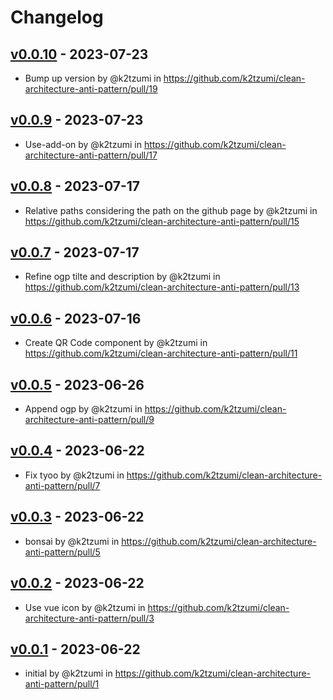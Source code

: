 # Changelog

## [v0.0.10](https://github.com/k2tzumi/clean-architecture-anti-pattern/compare/v0.0.9...v0.0.10) - 2023-07-23
- Bump up version by @k2tzumi in https://github.com/k2tzumi/clean-architecture-anti-pattern/pull/19

## [v0.0.9](https://github.com/k2tzumi/clean-architecture-anti-pattern/compare/v0.0.8...v0.0.9) - 2023-07-23
- Use-add-on by @k2tzumi in https://github.com/k2tzumi/clean-architecture-anti-pattern/pull/17

## [v0.0.8](https://github.com/k2tzumi/clean-architecture-anti-pattern/compare/v0.0.7...v0.0.8) - 2023-07-17
- Relative paths considering the path on the github page by @k2tzumi in https://github.com/k2tzumi/clean-architecture-anti-pattern/pull/15

## [v0.0.7](https://github.com/k2tzumi/clean-architecture-anti-pattern/compare/v0.0.6...v0.0.7) - 2023-07-17
- Refine ogp tilte and description by @k2tzumi in https://github.com/k2tzumi/clean-architecture-anti-pattern/pull/13

## [v0.0.6](https://github.com/k2tzumi/clean-architecture-anti-pattern/compare/v0.0.5...v0.0.6) - 2023-07-16
- Create QR Code component by @k2tzumi in https://github.com/k2tzumi/clean-architecture-anti-pattern/pull/11

## [v0.0.5](https://github.com/k2tzumi/clean-architecture-anti-pattern/compare/v0.0.4...v0.0.5) - 2023-06-26
- Append ogp by @k2tzumi in https://github.com/k2tzumi/clean-architecture-anti-pattern/pull/9

## [v0.0.4](https://github.com/k2tzumi/clean-architecture-anti-pattern/compare/v0.0.3...v0.0.4) - 2023-06-22
- Fix tyoo by @k2tzumi in https://github.com/k2tzumi/clean-architecture-anti-pattern/pull/7

## [v0.0.3](https://github.com/k2tzumi/clean-architecture-anti-pattern/compare/v0.0.2...v0.0.3) - 2023-06-22
- bonsai by @k2tzumi in https://github.com/k2tzumi/clean-architecture-anti-pattern/pull/5

## [v0.0.2](https://github.com/k2tzumi/clean-architecture-anti-pattern/compare/v0.0.1...v0.0.2) - 2023-06-22
- Use vue icon by @k2tzumi in https://github.com/k2tzumi/clean-architecture-anti-pattern/pull/3

## [v0.0.1](https://github.com/k2tzumi/clean-architecture-anti-pattern/commits/v0.0.1) - 2023-06-22
- initial by @k2tzumi in https://github.com/k2tzumi/clean-architecture-anti-pattern/pull/1
